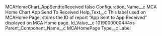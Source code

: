<?xml version="1.0" encoding="UTF-8"?>
<CustomMetadata xmlns="http://soap.sforce.com/2006/04/metadata" xmlns:xsi="http://www.w3.org/2001/XMLSchema-instance" xmlns:xsd="http://www.w3.org/2001/XMLSchema">
    <label>MCAHomeChart_AppSendtoReceived</label>
    <protected>false</protected>
    <values>
        <field>Configuration_Name__c</field>
        <value xsi:type="xsd:string">MCA Home Chart App Send To Received</value>
    </values>
    <values>
        <field>Help_Text__c</field>
        <value xsi:type="xsd:string">This label used on MCAHome Page, stores the ID of report “App Sent to App Received” displayed on MCA Home page.</value>
    </values>
    <values>
        <field>Id_Value__c</field>
        <value xsi:type="xsd:string">1019000000444xs</value>
    </values>
    <values>
        <field>Parent_Component_Name__c</field>
        <value xsi:type="xsd:string">MCAHomePage</value>
    </values>
    <values>
        <field>Type__c</field>
        <value xsi:type="xsd:string">Label</value>
    </values>
</CustomMetadata>

